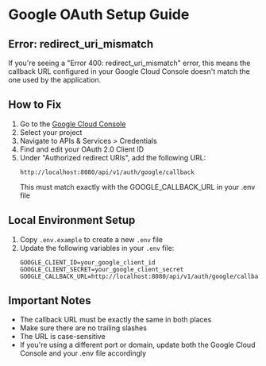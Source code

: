 # Google OAuth Setup Guide

## Error: redirect_uri_mismatch
If you're seeing a "Error 400: redirect_uri_mismatch" error, this means the callback URL configured in your Google Cloud Console doesn't match the one used by the application.

## How to Fix

1. Go to the [Google Cloud Console](https://console.cloud.google.com/)
2. Select your project
3. Navigate to APIs & Services > Credentials
4. Find and edit your OAuth 2.0 Client ID
5. Under "Authorized redirect URIs", add the following URL:
   ```
   http://localhost:8080/api/v1/auth/google/callback
   ```
   This must match exactly with the GOOGLE_CALLBACK_URL in your .env file

## Local Environment Setup

1. Copy `.env.example` to create a new `.env` file
2. Update the following variables in your `.env` file:
   ```
   GOOGLE_CLIENT_ID=your_google_client_id
   GOOGLE_CLIENT_SECRET=your_google_client_secret
   GOOGLE_CALLBACK_URL=http://localhost:8080/api/v1/auth/google/callback
   ```

## Important Notes

- The callback URL must be exactly the same in both places
- Make sure there are no trailing slashes
- The URL is case-sensitive
- If you're using a different port or domain, update both the Google Cloud Console and your .env file accordingly